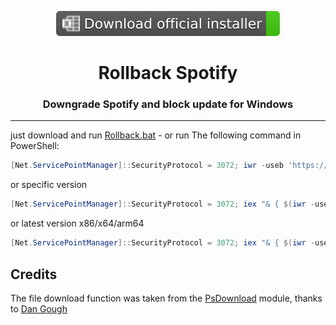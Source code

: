<p align="center">
      <a href="https://cutt.ly/8EH6NuH"><img src="https://raw.githubusercontent.com/amd64fox/Rollback-Spotify/main/.github/Pic/Shields/excel.svg"></a>
      </p>
<center>
    <h1 align="center">Rollback Spotify</h1>
    <h3 align="center">Downgrade Spotify and block update for Windows</h3>
</center>

***

just download and run [Rollback.bat](https://raw.githack.com/amd64fox/Rollback-Spotify/main/Rollback.bat)
    - or run The following command in PowerShell:
```ps1
[Net.ServicePointManager]::SecurityProtocol = 3072; iwr -useb 'https://amd64fox.github.io/Rollback-Spotify/run.ps1' | iex
```

or specific version

```ps1
[Net.ServicePointManager]::SecurityProtocol = 3072; iex "& { $(iwr -useb 'https://amd64fox.github.io/Rollback-Spotify/run.ps1') } -version 1.2.24.756-x64"
```

or latest version x86/x64/arm64

```ps1
[Net.ServicePointManager]::SecurityProtocol = 3072; iex "& { $(iwr -useb 'https://amd64fox.github.io/Rollback-Spotify/run.ps1') } -version last-x64"
```

## Credits
The file download function was taken from the [PsDownload](https://github.com/DanGough/PsDownload) module, thanks to [Dan Gough](https://github.com/DanGough)